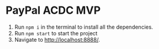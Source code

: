 # PayPal ACDC MVP

1. Run `npm i` in the terminal to install all the dependencies.
2. Run `npm start` to start the project
3. Navigate to [http://localhost:8888/](http://localhost:8888/).
